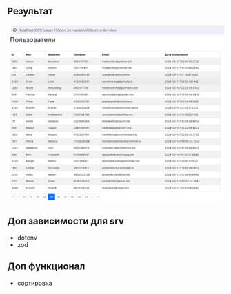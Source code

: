 ## Результат

![Результат](./image.png)

## Доп зависимости для srv

- dotenv
- zod

## Доп функционал

- сортировка
